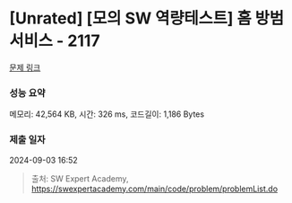 # [Unrated] [모의 SW 역량테스트] 홈 방범 서비스 - 2117 

[문제 링크](https://swexpertacademy.com/main/code/problem/problemDetail.do?contestProbId=AV5V61LqAf8DFAWu) 

### 성능 요약

메모리: 42,564 KB, 시간: 326 ms, 코드길이: 1,186 Bytes

### 제출 일자

2024-09-03 16:52



> 출처: SW Expert Academy, https://swexpertacademy.com/main/code/problem/problemList.do